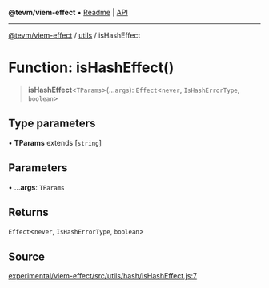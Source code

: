 **@tevm/viem-effect** • [Readme](../../README.md) \| [API](../../modules.md)

***

[@tevm/viem-effect](../../README.md) / [utils](../README.md) / isHashEffect

# Function: isHashEffect()

> **isHashEffect**\<`TParams`\>(...`args`): `Effect`\<`never`, `IsHashErrorType`, `boolean`\>

## Type parameters

• **TParams** extends [`string`]

## Parameters

• ...**args**: `TParams`

## Returns

`Effect`\<`never`, `IsHashErrorType`, `boolean`\>

## Source

[experimental/viem-effect/src/utils/hash/isHashEffect.js:7](https://github.com/evmts/tevm-monorepo/blob/main/experimental/viem-effect/src/utils/hash/isHashEffect.js#L7)
